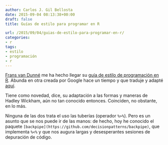 ```yaml
---
author: Carlos J. Gil Bellosta
date: 2015-09-04 08:13:38+00:00
draft: false
title: Guías de estilo para programar en R

url: /2015/09/04/guias-de-estilo-para-programar-en-r/
categories:
- r
tags:
- estilo
- programación
- r
---
```


[Frans van Dunné](https://twitter.com/fransvandunne) me ha hecho llegar su [guía de estilo de programación en R](https://rpubs.com/FvD/guia-estilo-r). Abunda en otra creada por Google hace un tiempo y que traduje y adapté [aquí](http://www.datanalytics.com/2014/01/27/guia-de-estilo-de-r-de-google/).

Tiene como novedad, dice, su adaptación a las formas y maneras de Hadley Wickham, aún no tan conocido entonces. Coinciden, no obstante, en lo más.

Ninguna de las dos trata el uso las tuberías (operador `%>%`). Pero es un asunto que se nos puede ir de las manos: de hecho, hoy he conocido el paquete `[backpipe](https://github.com/decisionpatterns/backpipe)`, que implementa `%<%` y que nos augura largas y desesperantes sesiones de depuración de código.
